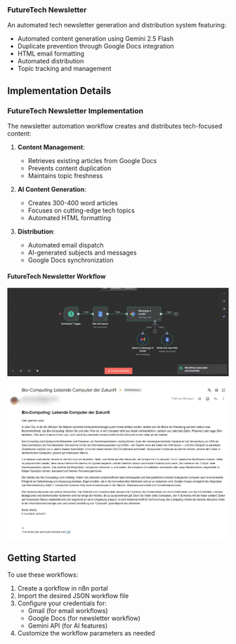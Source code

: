 ### FutureTech Newsletter
An automated tech newsletter generation and distribution system featuring:

- Automated content generation using Gemini 2.5 Flash
- Duplicate prevention through Google Docs integration
- HTML email formatting
- Automated distribution
- Topic tracking and management

## Implementation Details

### FutureTech Newsletter Implementation
The newsletter automation workflow creates and distributes tech-focused content:

1. **Content Management**:
   - Retrieves existing articles from Google Docs
   - Prevents content duplication
   - Maintains topic freshness

2. **AI Content Generation**:
   - Creates 300-400 word articles
   - Focuses on cutting-edge tech topics
   - Automated HTML formatting

3. **Distribution**:
   - Automated email dispatch
   - AI-generated subjects and messages
   - Google Docs synchronization


#### FutureTech Newsletter Workflow
![FutureTech Newsletter Workflow](/FutureTech_newsletter/FutureTech%20workflow.jpg)

![FutureTech Newsletter Output](/FutureTech_newsletter/example_futureTech%20email.jpeg)


## Getting Started

To use these workflows:

1. Create a qorkflow in n8n portal
2. Import the desired JSON workflow file
3. Configure your credentials for:
   - Gmail (for email workflows)
   - Google Docs (for newsletter workflow)
   - Gemini API (for AI features)
4. Customize the workflow parameters as needed